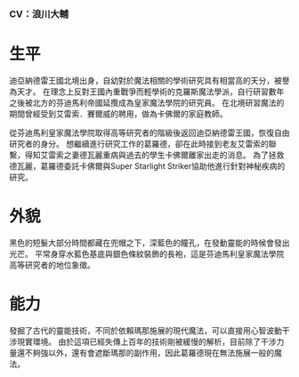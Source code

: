 <!-- TITLE: 葛羅德 -->
<!-- SUBTITLE: 『現在就讓你見識這股超越魔法的力量！』 -->
### CV：浪川大輔
# 生平
迪亞納德雷王國北境出身，自幼對於魔法相關的學術研究具有相當高的天分，被譽為天才。
在理念上反對王國內重戰爭而輕學術的克羅斯魔法學派，自行研習數年之後被北方的芬迪馬利帝國延攬成為皇家魔法學院的研究員。
在北境研習魔法的期間曾經受到艾雷索．賽爾威的聘用，做為卡佛爾的家庭教師。

從芬迪馬利皇家魔法學院取得高等研究者的階級後返回迪亞納德雷王國，恢復自由研究者的身分。
想繼續進行研究工作的葛羅德，卻在此時接到老友艾雷索的聯繫，得知艾雷索之妻德瓦麗重病與過去的學生卡佛爾離家出走的消息。
為了拯救德瓦麗，葛羅德委託卡佛爾與Super Starlight Striker協助他進行針對神秘疾病的研究。

# 外貌
黑色的短髮大部分時間都藏在兜帽之下，深藍色的瞳孔，在發動靈能的時候會發出光芒。
平常身穿水藍色基底與銀色條紋裝飾的長袍，這是芬迪馬利皇家魔法學院高等研究者的地位象徵。

# 能力
發掘了古代的靈能技術，不同於依賴瑪那施展的現代魔法，可以直接用心智波動干涉現實環境。
由於這項已經失傳上百年的技術剛被緩慢的解析，目前除了干涉力量還不夠強以外，還有會遮斷瑪那的副作用，因此葛羅德現在無法施展一般的魔法。